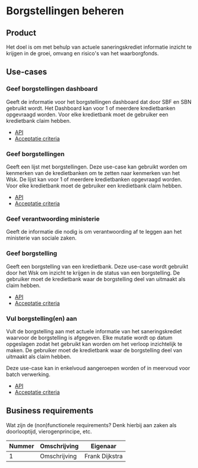 # Borgstellingen beheren

## Product

Het doel is om met behulp van actuele saneringskrediet informatie inzicht te krijgen in de groei, omvang en risico's van het waarborgfonds.

## Use-cases

### Geef borgstellingen dashboard

Geeft de informatie voor het borgstellingen dashboard dat door SBF en SBN gebruikt wordt. Het Dashboard kan voor 1 of meerdere kredietbanken opgevraagd worden. Voor elke kredietbank moet de gebruiker een kredietbank claim hebben.

<!-- einde -->

* [API](geef-borgstellingen-dashboard.openapi.yml)
* [Acceptatie criteria](geef-borgstellingen-dashboard.feature)

### Geef borgstellingen

Geeft een lijst met borgstellingen. Deze use-case kan gebruikt worden om kenmerken van de kredietbanken om te zetten naar kenmerken van het Wsk. De lijst kan voor 1 of meerdere kredietbanken opgevraagd worden. Voor elke kredietbank moet de gebruiker een kredietbank claim hebben.

<!-- einde -->

* [API](geef-borgstellingen.openapi.yml)
* [Acceptatie criteria](geef-borgstellingen.feature)

### Geef verantwoording ministerie

Geeft de informatie die nodig is om verantwoording af te leggen aan het ministerie van sociale zaken.

### Geef borgstelling

Geeft een borgstelling van een kredietbank. Deze use-case wordt gebruikt door het Wsk om inzicht te krijgen in de status van een borgstelling. De gebruiker moet de kredietbank waar de borgstelling deel van uitmaakt als claim hebben.

<!-- einde -->

* [API](geef-borgstelling.openapi.yml)
* [Acceptatie criteria](geef-borgstelling.feature)

### Vul borgstelling(en) aan

Vult de borgstelling aan met actuele informatie van het saneringskrediet waarvoor de borgstelling is afgegeven. Elke mutatie wordt op datum opgeslagen zodat het gebruikt kan worden om het verloop inzichtelijk te maken. De gebruiker moet de kredietbank waar de borgstelling deel van uitmaakt als claim hebben. 

Deze use-case kan in enkelvoud aangeroepen worden of in meervoud voor batch verwerking.

<!-- einde -->

* [API](vul-borgstelling-aan.openapi.yml)
* [Acceptatie criteria](vul-borgstelling-aan.feature)

## Business requirements

Wat zijn de (non)functionele requirements? Denk hierbij aan zaken als doorlooptijd, vierogenprincipe, etc.

| Nummer | Omschrijving                         | Eigenaar                  |
| -------| ------------------------------------ | ------------------------- |
| 1      | Omschrijving                         | Frank Dijkstra            |
